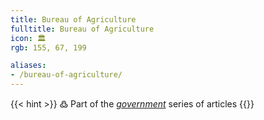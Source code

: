 ```yaml
---
title: Bureau of Agriculture
fulltitle: Bureau of Agriculture
icon: 🏛️
rgb: 155, 67, 199

aliases:
- /bureau-of-agriculture/
---
```

{{< hint >}}
߷ Part of the *[government](/government/)* series of articles
{{</hint>}}
